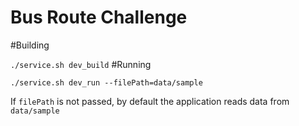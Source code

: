 # Bus Route Challenge

#Building

`./service.sh dev_build`
#Running

`./service.sh dev_run --filePath=data/sample`

If `filePath` is not passed, by default the application reads data from `data/sample`

